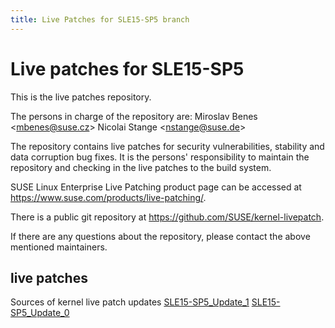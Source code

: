 ```yaml
---
title: Live Patches for SLE15-SP5 branch
---
```

# Live patches for SLE15-SP5
This is the live patches repository.

The persons in charge of the repository are:
Miroslav Benes <[mbenes@suse.cz](mailto:mbenes@suse.cz?subject=SLE15-SP5_Update_1%20branch)>
Nicolai Stange <[nstange@suse.de](mailto:nstange@suse.de?subject=SLE15-SP5_Update_1%20branch)>

The repository contains live patches for security vulnerabilities,
stability and data corruption bug fixes. It is the persons'
responsibility to maintain the repository and checking in the live
patches to the build system.

SUSE Linux Enterprise Live Patching product page can be accessed at
https://www.suse.com/products/live-patching/.

There is a public git repository at
https://github.com/SUSE/kernel-livepatch.

If there are any questions about the repository, please contact the
above mentioned maintainers.


## live patches
Sources of kernel live patch updates [SLE15-SP5_Update_1](https://github.com/SUSE/kernel-livepatch/tree/SLE15-SP5_Update_1) [SLE15-SP5_Update_0](https://github.com/SUSE/kernel-livepatch/tree/SLE15-SP5_Update_0)
